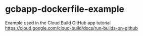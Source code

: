 # gcbapp-dockerfile-example
Example used in the Cloud Build GitHub app tutorial
https://cloud.google.com/cloud-build/docs/run-builds-on-github
<!-- # FROM alpine
# COPY helloworld.sh /
# CMD ["/helloworld.sh"] -->
